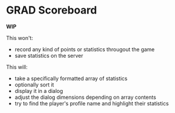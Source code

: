 # GRAD Scoreboard
**WIP**

This won't:
* record any kind of points or statistics througout the game
* save statistics on the server

This will:
* take a specifically formatted array of statistics
* optionally sort it
* display it in a dialog
* adjust the dialog dimensions depending on array contents
* try to find the player's profile name and highlight their statistics
